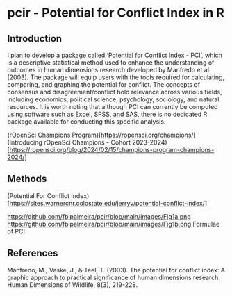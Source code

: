 # pcir - Potential for Conflict Index in R

## Introduction

I plan to develop a package called ‘Potential for Conflict Index - PCI’, which is a descriptive statistical method used to enhance the understanding of outcomes in human dimensions research developed by Manfredo et al. (2003). The package will equip users with the tools required for calculating, comparing, and graphing the potential for conflict. The concepts of consensus and disagreement/conflict hold relevance across various fields, including economics, political science, psychology, sociology, and natural resources. It is worth noting that although PCI can currently be computed using software such as Excel, SPSS, and SAS, there is no dedicated R package available for conducting this specific analysis. 

(rOpenSci Champions Program)[https://ropensci.org/champions/]
(Introducing rOpenSci Champions - Cohort 2023-2024)[https://ropensci.org/blog/2024/02/15/champions-program-champions-2024/]

## Methods

(Potential For Conflict Index)[https://sites.warnercnr.colostate.edu/jerryv/potential-conflict-index/]

<https://github.com/fblpalmeira/pcir/blob/main/images/Fig1a.png>
<https://github.com/fblpalmeira/pcir/blob/main/images/Fig1b.png>
Formulae of PCI

## References

Manfredo, M., Vaske, J., & Teel, T. (2003). The potential for conflict index: A graphic approach to practical significance of human dimensions research. Human Dimensions of Wildlife, 8(3), 219-228.
